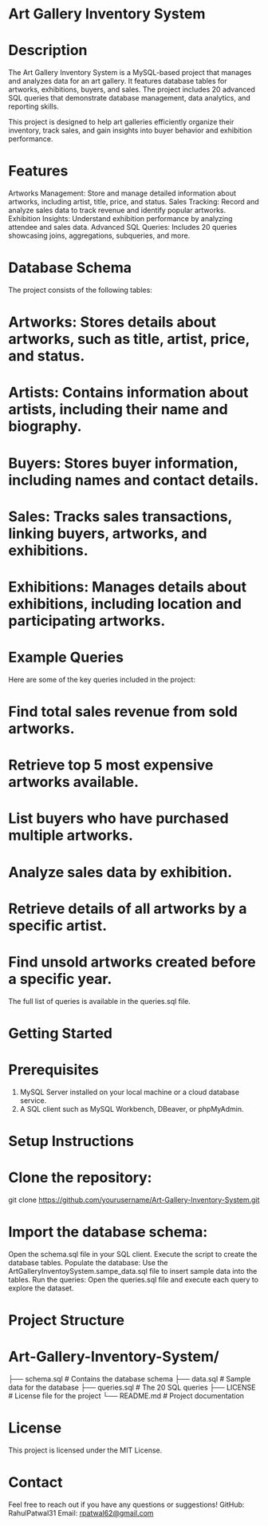 # Art Gallery Inventory System

# Description
The Art Gallery Inventory System is a MySQL-based project that manages and analyzes data for an art gallery. It features database tables for artworks, exhibitions, buyers, and sales. The project includes 20 advanced SQL queries that demonstrate database management, data analytics, and reporting skills.

This project is designed to help art galleries efficiently organize their inventory, track sales, and gain insights into buyer behavior and exhibition performance.

# Features
Artworks Management: Store and manage detailed information about artworks, including artist, title, price, and status.
Sales Tracking: Record and analyze sales data to track revenue and identify popular artworks.
Exhibition Insights: Understand exhibition performance by analyzing attendee and sales data.
Advanced SQL Queries: Includes 20 queries showcasing joins, aggregations, subqueries, and more.

# Database Schema
The project consists of the following tables:

# Artworks: Stores details about artworks, such as title, artist, price, and status.
# Artists: Contains information about artists, including their name and biography.
# Buyers: Stores buyer information, including names and contact details.
# Sales: Tracks sales transactions, linking buyers, artworks, and exhibitions.
# Exhibitions: Manages details about exhibitions, including location and participating artworks.

# Example Queries
Here are some of the key queries included in the project:

# Find total sales revenue from sold artworks.
# Retrieve top 5 most expensive artworks available.
# List buyers who have purchased multiple artworks.
# Analyze sales data by exhibition.
# Retrieve details of all artworks by a specific artist.
# Find unsold artworks created before a specific year.
The full list of queries is available in the queries.sql file.

# Getting Started

# Prerequisites
1. MySQL Server installed on your local machine or a cloud database service.
2. A SQL client such as MySQL Workbench, DBeaver, or phpMyAdmin.


# Setup Instructions

# Clone the repository:
git clone https://github.com/yourusername/Art-Gallery-Inventory-System.git

# Import the database schema:
Open the schema.sql file in your SQL client.
Execute the script to create the database tables.
Populate the database:
Use the ArtGalleryInventoySystem.sampe_data.sql file to insert sample data into the tables.
Run the queries:
Open the queries.sql file and execute each query to explore the dataset.


# Project Structure

# Art-Gallery-Inventory-System/
├── schema.sql         # Contains the database schema
├── data.sql           # Sample data for the database
├── queries.sql        # The 20 SQL queries
├── LICENSE            # License file for the project
└── README.md          # Project documentation


# License
This project is licensed under the MIT License.

# Contact
Feel free to reach out if you have any questions or suggestions!
GitHub: RahulPatwal31
Email: rpatwal62@gmail.com
